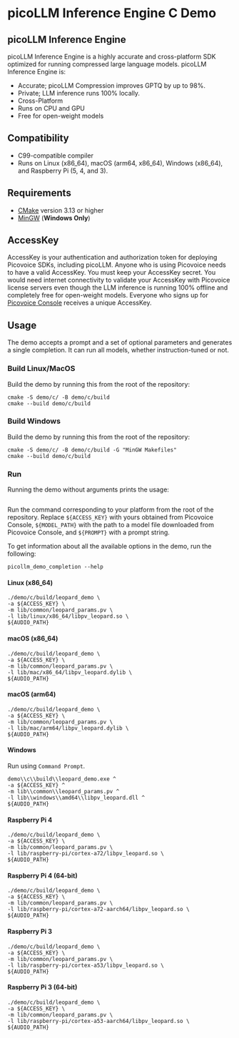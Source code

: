 # picoLLM Inference Engine C Demo

## picoLLM Inference Engine

picoLLM Inference Engine is a highly accurate and cross-platform SDK optimized for running compressed large language
models. picoLLM Inference Engine is:

- Accurate; picoLLM Compression improves GPTQ by up to 98%.
- Private; LLM inference runs 100% locally.
- Cross-Platform
- Runs on CPU and GPU
- Free for open-weight models

## Compatibility

- C99-compatible compiler
- Runs on Linux (x86_64), macOS (arm64, x86_64), Windows (x86_64), and Raspberry Pi (5, 4, and 3).

## Requirements

- [CMake](https://cmake.org/) version 3.13 or higher
- [MinGW](https://mingw-w64.org/) (**Windows Only**)

## AccessKey

AccessKey is your authentication and authorization token for deploying Picovoice SDKs, including picoLLM. Anyone who is
using Picovoice needs to have a valid AccessKey. You must keep your AccessKey secret. You would need internet
connectivity to validate your AccessKey with Picovoice license servers even though the LLM inference is running 100%
offline and completely free for open-weight models. Everyone who signs up for
[Picovoice Console](https://console.picovoice.ai/) receives a unique AccessKey.

## Usage

The demo accepts a prompt and a set of optional parameters and generates a single completion. It can run all models, whether instruction-tuned or not.

### Build Linux/MacOS

Build the demo by running this from the root of the repository:

```console
cmake -S demo/c/ -B demo/c/build
cmake --build demo/c/build
```

### Build Windows

Build the demo by running this from the root of the repository:

```console
cmake -S demo/c/ -B demo/c/build -G "MinGW Makefiles"
cmake --build demo/c/build
```

### Run

Running the demo without arguments prints the usage:

```console
```

Run the command corresponding to your platform from the root of the repository. Replace `${ACCESS_KEY}` with yours obtained from Picovoice Console, `${MODEL_PATH}` with the path to a model file
downloaded from Picovoice Console, and `${PROMPT}` with a prompt string.

To get information about all the available options in the demo, run the following:

```console
picollm_demo_completion --help
```

#### Linux (x86_64)

```console
./demo/c/build/leopard_demo \
-a ${ACCESS_KEY} \
-m lib/common/leopard_params.pv \
-l lib/linux/x86_64/libpv_leopard.so \
${AUDIO_PATH}
```

#### macOS (x86_64)

```console
./demo/c/build/leopard_demo \
-a ${ACCESS_KEY} \
-m lib/common/leopard_params.pv \
-l lib/mac/x86_64/libpv_leopard.dylib \
${AUDIO_PATH}
```

#### macOS (arm64)

```console
./demo/c/build/leopard_demo \
-a ${ACCESS_KEY} \
-m lib/common/leopard_params.pv \
-l lib/mac/arm64/libpv_leopard.dylib \
${AUDIO_PATH}
```

#### Windows

Run using `Command Prompt`.

```console
demo\\c\\build\\leopard_demo.exe ^
-a ${ACCESS_KEY} ^
-m lib\\common\\leopard_params.pv ^
-l lib\\windows\\amd64\\libpv_leopard.dll ^
${AUDIO_PATH}
```

#### Raspberry Pi 4

```console
./demo/c/build/leopard_demo \
-a ${ACCESS_KEY} \
-m lib/common/leopard_params.pv \
-l lib/raspberry-pi/cortex-a72/libpv_leopard.so \
${AUDIO_PATH}
```

#### Raspberry Pi 4 (64-bit)

```console
./demo/c/build/leopard_demo \
-a ${ACCESS_KEY} \
-m lib/common/leopard_params.pv \
-l lib/raspberry-pi/cortex-a72-aarch64/libpv_leopard.so \
${AUDIO_PATH}
```

#### Raspberry Pi 3

```console
./demo/c/build/leopard_demo \
-a ${ACCESS_KEY} \
-m lib/common/leopard_params.pv \
-l lib/raspberry-pi/cortex-a53/libpv_leopard.so \
${AUDIO_PATH}
```

#### Raspberry Pi 3 (64-bit)

```console
./demo/c/build/leopard_demo \
-a ${ACCESS_KEY} \
-m lib/common/leopard_params.pv \
-l lib/raspberry-pi/cortex-a53-aarch64/libpv_leopard.so \
${AUDIO_PATH}
```